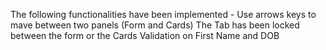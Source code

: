 The following functionalities have been implemented - 
Use arrows keys to mave between two panels (Form and Cards)
The Tab has been locked between the form or the Cards 
Validation on First Name and DOB